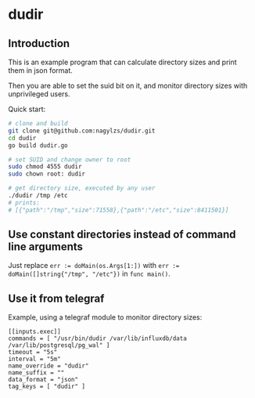 # dudir

## Introduction

This is an example program that can calculate directory sizes and print them in json format.

Then you are able to set the suid bit on it, and monitor directory sizes with unprivileged users.

Quick start:

```bash
# clone and build
git clone git@github.com:nagylzs/dudir.git
cd dudir
go build dudir.go

# set SUID and change owner to root
sudo chmod 4555 dudir
sudo chown root: dudir

# get directory size, executed by any user
./dudir /tmp /etc
# prints:
# [{"path":"/tmp","size":71558},{"path":"/etc","size":8411501}]
```

## Use constant directories instead of command line arguments

Just replace `err := doMain(os.Args[1:])` with `err := doMain([]string{"/tmp", "/etc"})` in `func main()`.

## Use it from telegraf

Example, using a telegraf module to monitor directory sizes:

```
[[inputs.exec]]
commands = [ "/usr/bin/dudir /var/lib/influxdb/data /var/lib/postgresql/pg_wal" ]
timeout = "5s"
interval = "5m"
name_override = "dudir"
name_suffix = ""
data_format = "json"
tag_keys = [ "dudir" ]
```
